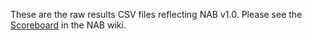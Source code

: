 These are the raw results CSV files reflecting NAB v1.0.
Please see the [Scoreboard](https://github.com/numenta/NAB/wiki/NAB%20Scoreboard) in the NAB wiki.

